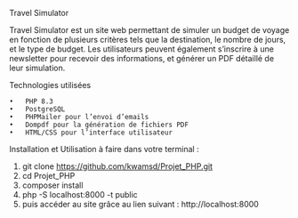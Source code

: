 Travel Simulator

Travel Simulator est un site web permettant de simuler un budget de voyage en fonction de plusieurs critères tels que la destination, le nombre de jours, et le type de budget. Les utilisateurs peuvent également s’inscrire à une newsletter pour recevoir des informations, et générer un PDF détaillé de leur simulation.

Technologies utilisées

	•	PHP 8.3
	•	PostgreSQL
	•	PHPMailer pour l’envoi d’emails
	•	Dompdf pour la génération de fichiers PDF
	•	HTML/CSS pour l’interface utilisateur

 Installation et Utilisation
à faire dans votre terminal :
1. git clone https://github.com/kwamsd/Projet_PHP.git
2. cd Projet_PHP
3. composer install
4. php -S localhost:8000 -t public
5. puis accéder au site grâce au lien suivant : http://localhost:8000
